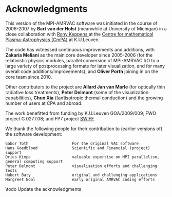 # Acknowledgments

This version of the MPI-AMRVAC software was initiated in the course of 2006-2007
by **Bart van der Holst** (meanwhile at University of Michigan) in a close
collaboration with [Rony Keppens ](http://perswww.kuleuven.be/~u0016541) at the
[Centre for mathematical Plasma-Astrophysics (CmPA)](https://wis.kuleuven.be/CmPA)
at K.U.Leuven.

The code has witnessed continuous improvements and additions, with **Zakaria
Meliani** as the main core developer since 2005-2006 (for the relativistic
physics modules, parallel conversion of MPI-AMRVAC I/O to a large variety of
postprocessing formats for later visualization, and for many overall code
additions/improvements), and **Oliver Porth** joining in on the core team
since 2010.

Other contributors to the project are **Allard Jan van Marle** (for optically
thin radiative loss treatments), **Peter Delmont** (some of the visualization
capabilities), **Chun Xia** ([an]isotropic thermal conduction) and the growing
number of users at CPA and abroad.

The work benefitted from funding by K.U.Leuven GOA/2009/009; FWO project
G.0277.08; and FP7 project [SWIFF](http://swiff.eu).

We thank the following people for their contribution to (earlier versions of)
the software development:

    Gabor Toth                   For the original VAC software
    Hans Goedbloed               Scientific and Financial (project) support
    Dries Kimpe                  valuable expertise on MPI parallelism, general computing support
    Peter Delmont                visualisation efforts and challenging tests
    Hubert Baty                  original and challenging applications
    Margreet Nool                early original AMRVAC coding efforts

\todo Update the acknowledgments
